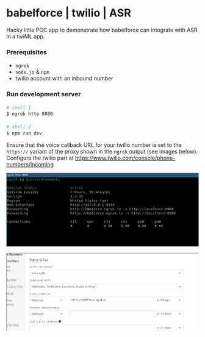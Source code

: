 # babelforce | twilio | ASR

Hacky little POC app to demonstrate how babelforce can integrate with ASR in a twiML app.

### Prerequisites

* `ngrok`
* `node.js` & `npm`
* twilio account with an inbound number

### Run development server

```bash
# shell 1
$ ngrok http 8080

# shell 2
$ npm run dev
```

Ensure that the voice callback URL for your twilio number is set to the `https://` variant of the proxy shown in the `ngrok` output (see images below). Configure the twilio part at https://www.twilio.com/console/phone-numbers/incoming.

![ngrok output](assets/ngrok.png "ngrok output")

![twilio number config](assets/twilio_config.png "twilio number config")